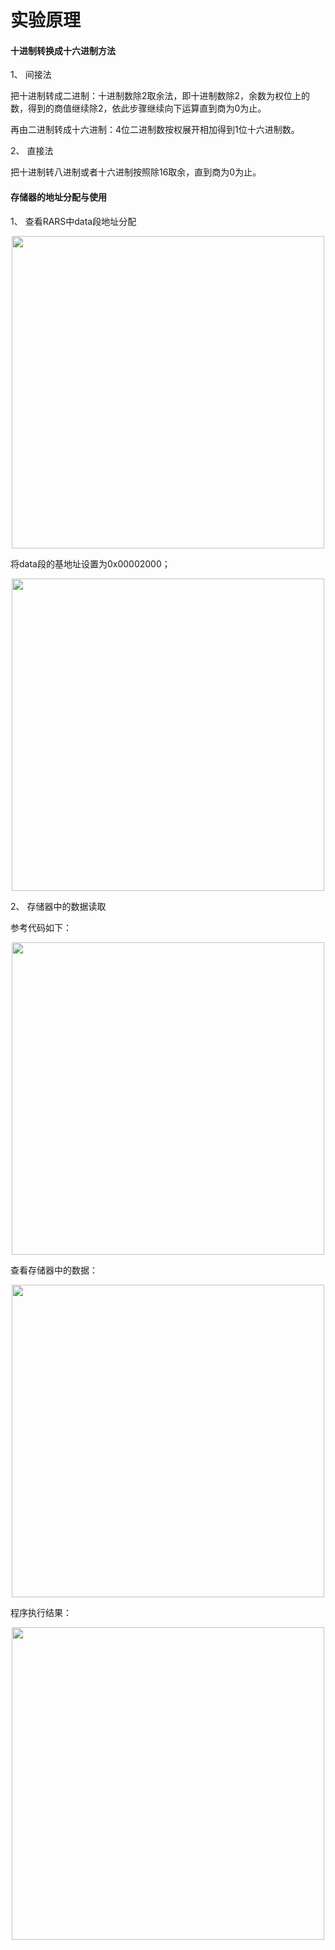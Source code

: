 # 实验原理

#### **十进制转换成十六进制方法**

1、 间接法

把十进制转成二进制：十进制数除2取余法，即十进制数除2，余数为权位上的数，得到的商值继续除2，依此步骤继续向下运算直到商为0为止。

再由二进制转成十六进制：4位二进制数按权展开相加得到1位十六进制数。 

2、 直接法

把十进制转八进制或者十六进制按照除16取余，直到商为0为止。

#### **存储器的地址分配与使用**

1、 查看RARS中data段地址分配

 <center><img src="../s4-1.png" width = 500></center>   

将data段的基地址设置为0x00002000；

 <center><img src="../s4-2.png" width = 500></center>   

2、 存储器中的数据读取

参考代码如下：

 <center><img src="../s4-3.png" width = 500></center>   

查看存储器中的数据：

 <center><img src="../s4-4.png" width = 500></center>   

程序执行结果：

 <center><img src="../s4-5.png" width = 500></center>   

